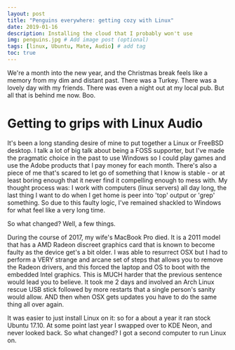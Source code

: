 ```yaml
---
layout: post
title: "Penguins everywhere: getting cozy with Linux"
date: 2019-01-16
description: Installing the cloud that I probably won't use
img: penguins.jpg # Add image post (optional)
tags: [linux, Ubuntu, Mate, Audio] # add tag
toc: true
---
```



We're a month into the new year, and the Christmas break feels like a memory from my dim and distant past. There was a Turkey. There was a lovely day with my friends. There was even a night out at my local pub. But all that is behind me now. Boo.

# Getting to grips with Linux Audio

It's been a long standing desire of mine to put together a Linux or FreeBSD desktop. I talk a lot of big talk about being a FOSS supporter, but I've made the pragmatic choice in the past to use Windows so I could play games and use the Adobe products that I pay money for each month. There's also a piece of me that's scared to let go of something that I know is stable - or at least boring enough that it never find it compelling enough to mess with. My thought process was: I work with computers (linux servers) all day long, the last thing I want to do when I get home is peer into 'top' output or 'grep' something. So due to this faulty logic, I've remained shackled to Windows for what feel like a very long time.

So what changed? Well, a few things.

During the course of 2017, my wife's MacBook Pro died. It is a 2011 model that has a AMD Radeon discreet graphics card that is known to become faulty as the device get's a bit older. I was able to resurrect OSX but I had to perform a VERY strange and arcane set of steps that allows you to remove the Radeon drivers, and this forced the laptop and OS to boot with the embedded Intel graphics. This is MUCH harder that the previous sentence would lead you to believe. It took me 2 days and involved an Arch Linux rescue USB stick followed by more restarts that a single person's sanity would allow. AND then when OSX gets updates you have to do the same thing all over again.

It was easier to just install Linux on it: so for a about a year it ran stock Ubuntu 17.10. At some point last year I swapped over to KDE Neon, and never looked back. So what changed? I got a second computer to run Linux on.
